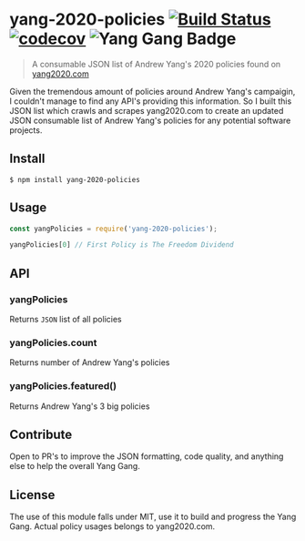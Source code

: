 # yang-2020-policies [![Build Status](https://travis-ci.com/brh55/yang-2020-policies.svg?branch=master)](https://travis-ci.com/brh55/yang-2020-policies) [![codecov](https://codecov.io/gh/brh55/yang-2020-policies/badge.svg?branch=master)](https://codecov.io/gh/brh55/yang-2020-policies?branch=master) ![Yang Gang Badge](https://img.shields.io/badge/-Yang%20Gang-blue)

> A consumable JSON list of Andrew Yang's 2020 policies found on [yang2020.com](https://www.yang2020.com/policies/)

Given the tremendous amount of policies around Andrew Yang's campaigin, I couldn't manage to find any API's providing this information. So I built this JSON list which crawls and scrapes yang2020.com to create an updated JSON consumable list of Andrew Yang's policies for any potential software projects.



## Install

```
$ npm install yang-2020-policies
```

## Usage

```js
const yangPolicies = require('yang-2020-policies');

yangPolicies[0] // First Policy is The Freedom Dividend
```

## API

### yangPolicies

Returns `JSON` list of all policies

### yangPolicies.count

Returns number of Andrew Yang's policies

### yangPolicies.featured()

Returns Andrew Yang's 3 big policies

## Contribute
Open to PR's to improve the JSON formatting, code quality, and anything else to help the overall Yang Gang.

## License
The use of this module falls under MIT, use it to build and progress the Yang Gang. 
Actual policy usages belongs to yang2020.com.

